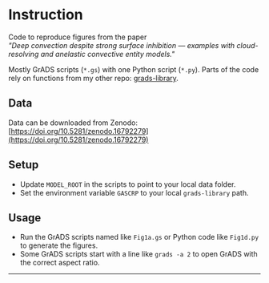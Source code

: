 # Instruction

Code to reproduce figures from the paper  
*"Deep convection despite strong surface inhibition — examples with cloud-resolving and anelastic convective entity models."*

Mostly GrADS scripts (`*.gs`) with one Python script (`*.py`).
Parts of the code rely on functions from my other repo: [grads-library](https://github.com/kuantingkuo/grads-library).

## Data

Data can be downloaded from Zenodo:  
[https://doi.org/10.5281/zenodo.16792279](https://doi.org/10.5281/zenodo.16792279)

## Setup

- Update `MODEL_ROOT` in the scripts to point to your local data folder.  
- Set the environment variable `GASCRP` to your local `grads-library` path.

## Usage

- Run the GrADS scripts named like `Fig1a.gs` or Python code like `Fig1d.py` to generate the figures.  
- Some GrADS scripts start with a line like `grads -a 2` to open GrADS with the correct aspect ratio.

---

